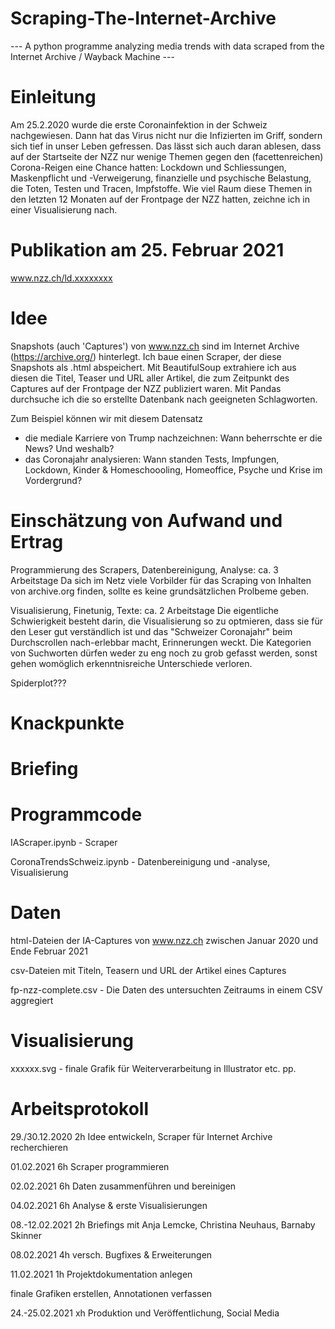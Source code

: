 # Scraping-The-Internet-Archive

--- A python programme analyzing media trends with data scraped from the Internet Archive / Wayback Machine ---

# Einleitung

Am 25.2.2020 wurde die erste Coronainfektion in der Schweiz nachgewiesen. Dann hat das Virus nicht nur die Infizierten im Griff, sondern sich tief in unser Leben gefressen. Das lässt sich auch daran ablesen, dass auf der Startseite der NZZ nur wenige Themen gegen den (facettenreichen) Corona-Reigen eine Chance hatten: Lockdown und Schliessungen, Maskenpflicht und -Verweigerung, finanzielle und psychische Belastung, die Toten, Testen und Tracen, Impfstoffe. Wie viel Raum diese Themen in den letzten 12 Monaten auf der Frontpage der NZZ hatten, zeichne ich in einer Visualisierung nach.

# Publikation am 25. Februar 2021

www.nzz.ch/ld.xxxxxxxx

# Idee

Snapshots (auch 'Captures') von www.nzz.ch sind im Internet Archive (https://archive.org/) hinterlegt. Ich baue einen Scraper, der diese Snapshots als .html abspeichert. Mit BeautifulSoup extrahiere ich aus diesen die Titel, Teaser und URL aller Artikel, die zum Zeitpunkt des Captures auf der Frontpage der NZZ publiziert waren. Mit Pandas durchsuche ich die so erstellte Datenbank nach geeigneten Schlagworten.

Zum Beispiel können wir mit diesem Datensatz
- die mediale Karriere von Trump nachzeichnen: Wann beherrschte er die News? Und weshalb?
- das Coronajahr analysieren: Wann standen Tests, Impfungen, Lockdown, Kinder & Homeschoooling, Homeoffice, Psyche und Krise im Vordergrund?

# Einschätzung von Aufwand und Ertrag

Programmierung des Scrapers, Datenbereinigung, Analyse: ca. 3 Arbeitstage
Da sich im Netz viele Vorbilder für das Scraping von Inhalten von archive.org finden, sollte es keine grundsätzlichen Prolbeme geben.

Visualisierung, Finetunig, Texte: ca. 2 Arbeitstage
Die eigentliche Schwierigkeit besteht darin, die Visualisierung so zu optmieren, dass sie für den Leser gut verständlich ist und das "Schweizer Coronajahr" beim Durchscrollen nach-erlebbar macht, Erinnerungen weckt. Die Kategorien von Suchworten dürfen weder zu eng noch zu grob gefasst werden, sonst gehen womöglich erkenntnisreiche Unterschiede verloren.  

Spiderplot???

# Knackpunkte



# Briefing

# Programmcode

IAScraper.ipynb - Scraper

CoronaTrendsSchweiz.ipynb - Datenbereinigung und -analyse, Visualisierung

# Daten

html-Dateien der IA-Captures von www.nzz.ch zwischen Januar 2020 und Ende Februar 2021

csv-Dateien mit Titeln, Teasern und URL der Artikel eines Captures

fp-nzz-complete.csv - Die Daten des untersuchten Zeitraums in einem CSV aggregiert

# Visualisierung

xxxxxx.svg - finale Grafik für Weiterverarbeitung in Illustrator etc. pp.

# Arbeitsprotokoll

29./30.12.2020  2h  Idee entwickeln, Scraper für Internet Archive recherchieren

01.02.2021      6h  Scraper programmieren

02.02.2021      6h  Daten zusammenführen und bereinigen

04.02.2021      6h  Analyse & erste Visualisierungen

08.-12.02.2021  2h  Briefings mit Anja Lemcke, Christina Neuhaus, Barnaby Skinner

08.02.2021      4h  versch. Bugfixes & Erweiterungen

11.02.2021      1h  Projektdokumentation anlegen

finale Grafiken erstellen, Annotationen verfassen

24.-25.02.2021  xh  Produktion und Veröffentlichung, Social Media
